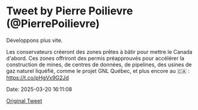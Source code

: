 # Tweet by Pierre Poilievre (@PierrePoilievre)

Développons plus vite.

Les conservateurs créeront des zones prêtes à bâtir pour mettre le Canada d'abord. Ces zones offriront des permis préapprouvés pour accélérer la construction de mines, de centres de données, de pipelines, des usines de gaz naturel liquéfié, comme le projet GNL Québec, et plus encore au 🇨🇦 : https://t.co/pHgVx9G2Jd

Date: 2025-03-20 16:11:08

[Original Tweet](https://x.com/PierrePoilievre/status/1902754790968349048)
